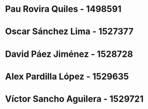 # Pau Rovira Quiles - 1498591
# Oscar Sánchez Lima - 1527377
# David Páez Jiménez - 1528728
# Alex Pardilla López - 1529635
# Víctor Sancho Aguilera - 1529721
